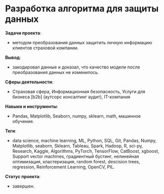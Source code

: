 # Разработка алгоритма для защиты данных
__Задачи проекта__: 
* методом преобразования данных защитить личную информацию клиентов страховой компании.

__Вывод__: 
* закодировал данные и доказал, что качество модели после преобразования данных не изменилось.

__Сферы деятельности__: 
* Страховая сфера, Информационная безопасность, Услуги для бизнеса [b2b] (аутсорс консалтинг аудит), IT-компания

__Навыки и инструменты__:
* Pandas, Matplotlib, Seaborn, numpy, sklearn, math, машинное обучение.

__Теги__:
* data science, machine learning, ML, Python, SQL, Git, Pandas, Numpy, Matplotlib, seaborn, Sklearn, Tableau, Spark, Hadoop, R, sci-py, Research, Kaggle, Algorithms, PyTorch, TensorFlow, CatBoost, xgboost, Support vector machines, градиентный бустинг, нелинейная оптимизация, кластеризация, random forest, descision trees,  regression,  Reinforcement Learning, OpenCV, PIL.

__Статус проекта__: 
* завершен.
